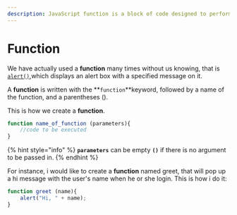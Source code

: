 ```yaml
---
description: JavaScript function is a block of code designed to perform a particular task.
---
```


# Function

We have actually used a **function** many times without us knowing, that is [`alert()`](../how-to-write-javascript-in-html.md#how-to-write-a-message-in-javascript),which displays an alert box with a specified message on it.

A **function** is written with the **`function`**keyword, followed by a name of the function, and a  parentheses \(\).

This is how we create a **function**. 

```javascript
function name_of_function (parameters){
    //code to be executed
}
```

{% hint style="info" %}
**`parameters`** can be empty **`()`** if there is no argument to be passed in.
{% endhint %}

For instance, i would like to create a **function** named greet, that will pop up a hi message with the user's name when he or she login. This is how i do it:

```javascript
function greet (name){
    alert("Hi, " + name);
}
```

